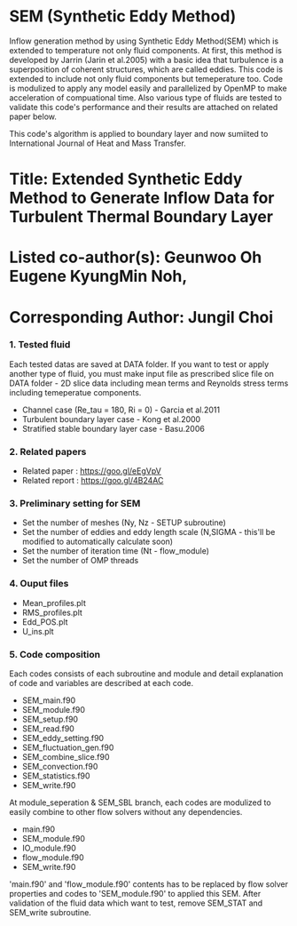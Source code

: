 # SEM (Synthetic Eddy Method)
Inflow generation method by using Synthetic Eddy Method(SEM) which is extended to temperature not only fluid components.
At first, this method is developed by Jarrin (Jarin et al.2005) with a basic idea that turbulence is a superposition of coherent structures, 
which are called eddies. This code is extended to include not only fluid components but temeperature too. 
Code is modulized to apply any model easily and parallelized by OpenMP to make acceleration of compuational time.
Also various type of fluids are tested to validate this code's performance and their results are attached on related paper below.

This code's algorithm is applied to boundary layer and now sumiited to International Journal of Heat and Mass Transfer.

# Title: Extended Synthetic Eddy Method to Generate Inflow Data for Turbulent Thermal Boundary Layer
# Listed co-author(s): Geunwoo Oh Eugene KyungMin Noh,
# Corresponding Author: Jungil Choi

### 1. Tested fluid 
Each tested datas are saved at DATA folder. 
If you want to test or apply another type of fluid, 
you must make input file as prescribed slice file on DATA folder - 2D slice data including mean terms and Reynolds stress terms including temeperatue components. 
  - Channel case (Re_tau = 180, Ri = 0) - Garcia et al.2011 
  - Turbulent boundary layer case - Kong et al.2000
  - Stratified stable boundary layer case - Basu.2006
  
### 2. Related papers  
  - Related paper : https://goo.gl/eEgVpV
  - Related report : https://goo.gl/4B24AC

### 3. Preliminary setting for SEM
  - Set the number of meshes (Ny, Nz - SETUP subroutine)
  - Set the number of eddies and eddy length scale (N,SIGMA - this'll be modified to automatically calculate soon)
  - Set the number of iteration time (Nt - flow_module)
  - Set the number of OMP threads
  
### 4. Ouput files
  - Mean_profiles.plt
  - RMS_profiles.plt
  - Edd_POS.plt
  - U_ins.plt
  
### 5. Code composition 
Each codes consists of each subroutine and module and detail explanation of code and variables are described at each code. 
  - SEM_main.f90
  - SEM_module.f90
  - SEM_setup.f90
  - SEM_read.f90
  - SEM_eddy_setting.f90
  - SEM_fluctuation_gen.f90
  - SEM_combine_slice.f90
  - SEM_convection.f90
  - SEM_statistics.f90
  - SEM_write.f90
  
  At module_seperation & SEM_SBL branch, each codes are modulized to easily combine to other flow solvers without any dependencies.
  - main.f90
  - SEM_module.f90
  - IO_module.f90
  - flow_module.f90
  - SEM_write.f90
    
'main.f90' and 'flow_module.f90' contents has to be replaced by flow solver properties and codes to 'SEM_module.f90' to applied this SEM.
After validation of the fluid data which want to test, remove SEM_STAT and SEM_write subroutine.
  
  
